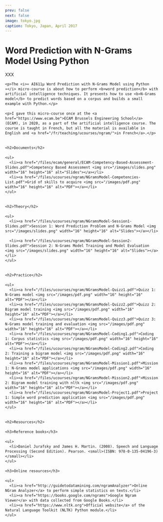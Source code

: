 ```yaml
---
prev: false
next: false
image: tokyo.jpg
caption: Tokyo, Japan, April 2017
---
```


# Word Prediction with N-Grams Model Using Python

XXX

    <p>The <i>« AI611µ Word Prediction with N-Grams Model using Python »</i> micro-course is about how to perform <b>word prediction</b> with artificial intelligence techniques. It presents how to use <b>N-Grams model</b> to predict words based on a corpus and builds a small example with Python.</p>

    <p>I gave this micro-course once at the <a href="https://www.ecam.be">ECAM Brussels Engineering School</a> (ECAM), in 2020, as a part of the artificial intelligence course. The course is taught in French, but all the material is available in English and <a href="/fr/teaching/ucourses/ngram/">in French</a>.</p>


    <h2>Documents</h2>

    <ul>
      <li><a href="/files/ecam/general/ECAM-Competency-Based-Assessment-Slides.pdf">Competency Based Assessment <img src="/images/slides.png" width="16" height="16" alt="Slides"></a></li>
      <li><a href="/files/ucourses/ngram/NGramsModel-Competencies-List.pdf">Grid of skills to acquire <img src="/images/pdf.png" width="16" height="16" alt="PDF"></a></li>
    </ul>


    <h2>Theory</h2>

    <ul>
      <li><a href="/files/ucourses/ngram/NGramsModel-Session1-Slides.pdf">Session 1: Word Prediction Problem and N-Grams Model <img src="/images/slides.png" width="16" height="16" alt="Slides"></a></li>

      <li><a href="/files/ucourses/ngram/NGramsModel-Session2-Slides.pdf">Session 2: N-Grams Model Training and Model Evaluation <img src="/images/slides.png" width="16" height="16" alt="Slides"></a></li>
    </ul>


    <h2>Practice</h2>

    <ul>
      <li><a href="/files/ucourses/ngram/NGramsModel-Quizz1.pdf">Quizz 1: N-Grams model <img src="/images/pdf.png" width="16" height="16" alt="PDF"></a></li>
      <li><a href="/files/ucourses/ngram/NGramsModel-Quizz2.pdf">Quizz 2: Bigram model training <img src="/images/pdf.png" width="16" height="16" alt="PDF"></a></li>
      <li><a href="/files/ucourses/ngram/NGramsModel-Quizz3.pdf">Quizz 3: N-Grams model training and evaluation <img src="/images/pdf.png" width="16" height="16" alt="PDF"></a></li>
      <li><a href="/files/ucourses/ngram/NGramsModel-Coding1.pdf">Coding 1: Corpus statistics <img src="/images/pdf.png" width="16" height="16" alt="PDF"></a></li>
      <li><a href="/files/ucourses/ngram/NGramsModel-Coding2.pdf">Coding 2: Training a bigram model <img src="/images/pdf.png" width="16" height="16" alt="PDF"></a></li>
      <li><a href="/files/ucourses/ngram/NGramsModel-Mission1.pdf">Mission 1: N-Grams model applications <img src="/images/pdf.png" width="16" height="16" alt="PDF"></a></li>
      <li><a href="/files/ucourses/ngram/NGramsModel-Mission2.pdf">Mission 2: Bigram model training with nltk <img src="/images/pdf.png" width="16" height="16" alt="PDF"></a></li>
      <li><a href="/files/ucourses/ngram/NGramsModel-Project1.pdf">Project 1: Simple word prediction application <img src="/images/pdf.png" width="16" height="16" alt="PDF"></a></li>
    </ul>


    <h2>Resources</h2>

    <h3>Reference books</h3>

    <ul>
      <li>Daniel Jurafsky and James H. Martin. (2008). Speech and Language Processing (Second Edition). Pearson. <small>(ISBN: 978-0-135-04196-3)</small></li>
    </ul>

    <h3>Online resources</h3>

    <ul>
      <li><a href="http://guidetodatamining.com/ngramAnalyzer">Online NGram Analyzer</a> to perform simple statistics on texts.</li>
      <li><a href="https://books.google.com/ngrams">Google Ngram Viewer</a> with data collected from Google Books.</li>
      <li><a href="https://www.nltk.org">Official website</a> of the Natural Language Toolkit (NLTK) Python module.</li>
    </ul>
